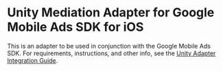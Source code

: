 # Unity Mediation Adapter for Google Mobile Ads SDK for iOS

This is an adapter to be used in conjunction with the Google Mobile Ads SDK.
For requirements, instructions, and other info, see the
[Unity Adapter Integration Guide](https://developers.google.com/admob/ios/mediation/unity).
